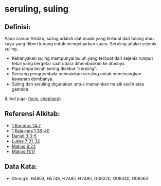 # seruling, suling

## Definisi:

Pada zaman Alkitab, suling adalah alat musik yang terbuat dari tulang atau kayu yang diberi lubang untuk mengeluarkan suara. Seruling adalah sejenis suling.

* Kebanyakan suling mempunyai buluh yang terbuat dari sejenis rumput tebal yang bergetar saat udara dihembuskan ke atasnya.
* Pipa tanpa buluh sering disebut “seruling”.
* Seorang penggembala memainkan seruling untuk menenangkan kawanan dombanya.
* Suling dan seruling digunakan untuk memainkan musik sedih atau gembira.

(Lihat juga: [flock](../other/flock.md), [shepherd](../other/shepherd.md))

## Referensi Alkitab:

* [1 Korintus 14:7](rc://en/tn/help/1co/14/07)
* [1 Raja-raja 1:38-40](rc://en/tn/help/1ki/01/38)
* [Daniel 3:3-5](rc://en/tn/help/dan/03/03)
* [Lukas 7:31-32](rc://en/tn/help/luk/07/31)
* [Matius 9:23](rc://en/tn/help/mat/09/23)
* [Matius 11:17](rc://en/tn/help/mat/11/17)

## Data Kata:

* Strong’s: H4953, H5748, H2485, H2490, G08320, G08340, G08360
